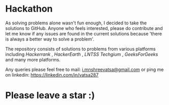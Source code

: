 # Hackathon
As solving problems alone wasn't fun enough, I decided to take the solutions to GitHub. Anyone who feels interested, please do contribute and let me know if any issues are found in the current solutions because 'there is always a better way to solve a problem'.

The repository consists of solutions to problems from various platforms including _*Hackerrank*_ , *HackerEarth* , *LNTSS Techgium* , *GeeksForGeeks* and many more platforms.

Any queries please feel free to mail: i.mnshreevatsa@gmail.com or ping me on linkedin: https://linkedin.com/in/vatsa287

# Please leave a star :)
